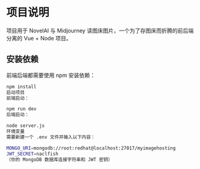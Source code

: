 # 项目说明

项目用于 NovelAI 与 Midjourney 读图床图片，一个为了存图床而折腾的前后端分离的 Vue + Node 项目。

## 安装依赖

前端后端都需要使用 npm 安装依赖：

```bash
npm install
启动项目
前端启动：

npm run dev
后端启动：

node server.js
环境变量
需要新建一个 .env 文件并输入以下内容：

MONGO_URI=mongodb://root:redhat@localhost:27017/myimagehosting
JWT_SECRET=naclfish
（你的 MongoDB 数据库连接字符串和 JWT 密钥）

